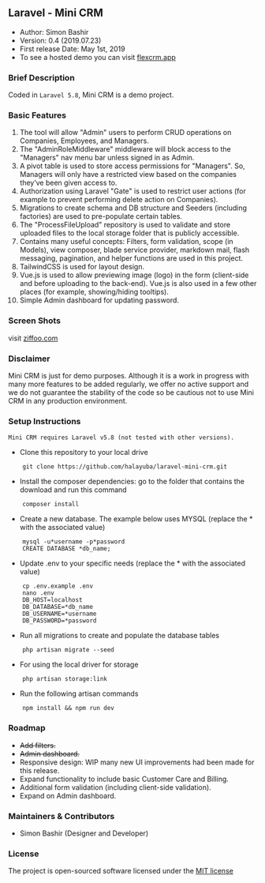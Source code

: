 ## Laravel - Mini CRM

- Author: Simon Bashir
- Version: 0.4 (2019.07.23)
- First release Date: May 1st, 2019
- To see a hosted demo you can visit [flexcrm.app](https://flexcrm.app)

### Brief Description
Coded in `Laravel 5.8`, Mini CRM is a demo project.

### Basic Features
1. The tool will allow "Admin" users to perform CRUD operations on Companies, Employees, and Managers.
2. The "AdminRoleMiddleware" middleware will block access to the "Managers" nav menu bar unless signed in as Admin.
3. A pivot table is used to store access permissions for "Managers". So, Managers will only have a restricted view based on the companies they’ve been given access to.
4. Authorization using Laravel "Gate" is used to restrict user actions (for example to prevent performing delete action on Companies).
5. Migrations to create schema and DB structure and Seeders (including factories) are used to pre-populate certain tables.
6. The "ProcessFileUpload" repository is used to validate and store uploaded files to the local storage folder that is publicly accessible.
7. Contains many useful concepts: Filters, form validation, scope (in Models), view composer, blade service provider, markdown mail, flash messaging, pagination, and helper functions are used in this project.
8. TailwindCSS is used for layout design.
9. Vue.js is used to allow previewing image (logo) in the form (client-side and before uploading to the back-end). Vue.js is also used in a few other places (for example, showing/hiding tooltips).
10. Simple Admin dashboard for updating password.

### Screen Shots
visit [ziffoo.com](http://www.ziffoo.com/features)


### Disclaimer
Mini CRM is just for demo purposes. Although it is a work in progress with many more features to be added regularly, we offer no active support and we do not guarantee the stability of the code so be cautious not to use Mini CRM in any production environment.

### Setup Instructions
```
Mini CRM requires Laravel v5.8 (not tested with other versions).
```

* Clone this repository to your local drive
~~~
    git clone https://github.com/halayuba/laravel-mini-crm.git
~~~
* Install the composer dependencies: go to the folder that contains the download and run this command
~~~
    composer install
~~~
* Create a new database. The example below uses MYSQL (replace the * with the associated value)
~~~
    mysql -u*username -p*password
    CREATE DATABASE *db_name;
~~~
* Update .env to your specific needs (replace the * with the associated value)
~~~
    cp .env.example .env
    nano .env
    DB_HOST=localhost
    DB_DATABASE=*db_name
    DB_USERNAME=*username
    DB_PASSWORD=*password
~~~
* Run all migrations to create and populate the database tables
~~~
    php artisan migrate --seed
~~~
* For using the local driver for storage
~~~
    php artisan storage:link
~~~
* Run the following artisan commands
~~~
    npm install && npm run dev
~~~

### Roadmap
- ~~Add filters.~~
- ~~Admin dashboard.~~
- Responsive design: WIP many new UI improvements had been made for this release.
- Expand functionality to include basic Customer Care and Billing.
- Additional form validation (including client-side validation).
- Expand on Admin dashboard.


### Maintainers & Contributors
- Simon Bashir (Designer and Developer)

### License
The project is open-sourced software licensed under the [MIT license](http://opensource.org/licenses/MIT)
